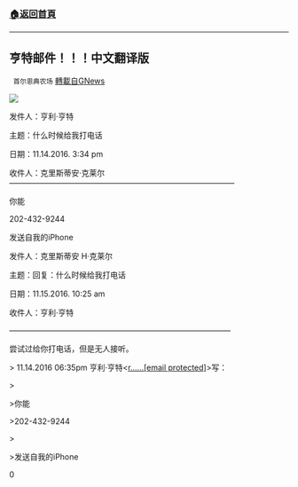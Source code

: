 ###  [:house:返回首頁](https://github.com/ourhimalayas/txt)
---

## 亨特邮件！！！中文翻译版
` 首尔恩典农场` [轉載自GNews](https://gnews.org/zh-hans/521371/)

![]()![](https://gnews-media-offload.s3.amazonaws.com/wp-content/uploads/2020/11/03063408/%E6%B0%B4%E7%94%B5%E8%B4%B9.png)

发件人：亨利·亨特

主题：什么时候给我打电话

日期：11.14.2016. 3:34 pm

收件人：克里斯蒂安·克莱尔
—————————————————————————————

你能

202-432-9244

发送自我的iPhone





发件人：克里斯蒂安 H·克莱尔

主题：回复：什么时候给我打电话

日期：11.15.2016. 10:25 am

收件人：亨利·亨特

————————————————————————————–

尝试过给你打电话，但是无人接听。

&gt; 11.14.2016 06:35pm 亨利·亨特&lt;[r……\[email protected\]](/cdn-cgi/l/email-protection#e6948e848285a68f858a899382c885898b)&gt;写：

&gt;

&gt;你能

&gt;202-432-9244

&gt;

&gt;发送自我的iPhone

0
